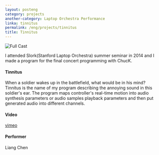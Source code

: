 ```yaml
---
layout: posteng
category: projects
another-category: Laptop Orchestra Performance
linka: tinnitus
permalink: /eng/projects/tinnitus
title: Tinnitus
---
```


![Full Cast](https://farm6.staticflickr.com/5586/14473033377_f0d7e59fdc_c.jpg "Slork in Beijing: Full Cast")

I attended Slork(Stanford Laptop Orchestra) summer seminar in 2014 and I made a program for the final concert programming with ChucK.
#### Tinnitus
When a soldier wakes up in the battlefield, what would be in his mind? Tinnitus is the name of my program describing the annoying sound in this soldier's ear. The program maps controller's real-time motion into audio synthesis parameters or audio samples playback parameters and then put generated audio into different channels.
#### Video
[vimeo](https://vimeo.com/113183138)
#### Performer
Liang Chen